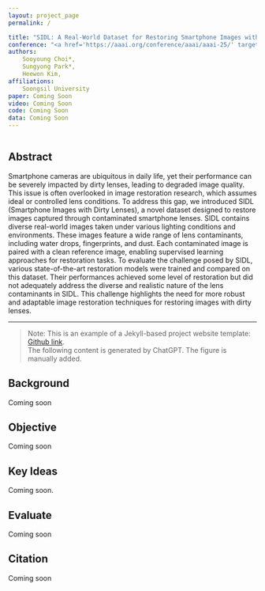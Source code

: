 ```yaml
---
layout: project_page
permalink: /

title: "SIDL: A Real-World Dataset for Restoring Smartphone Images with Dirty Lenses"
conference: "<a href='https://aaai.org/conference/aaai/aaai-25/' target='_blank'>AAAI 2025</a>"
authors:
    Sooyoung Choi*,
    Sungyong Park*,
    Heewon Kim,
affiliations:
    Soongsil University
paper: Coming Soon
video: Coming Soon
code: Coming Soon
data: Coming Soon
---
```


<!-- Using HTML to center the abstract -->
<div class="columns is-centered has-text-centered">
    <div class="column is-four-fifths">
        <h2>Abstract</h2>
        <div class="content has-text-justified">
Smartphone cameras are ubiquitous in daily life, yet their performance can be severely impacted by dirty lenses, leading to degraded image quality. This issue is often overlooked in image restoration research, which assumes ideal or controlled lens conditions. To address this gap, we introduced SIDL (Smartphone Images with Dirty Lenses), a novel dataset designed to restore images captured through contaminated smartphone lenses. SIDL contains diverse real-world images taken under various lighting conditions and environments. These images feature a wide range of lens contaminants, including water drops, fingerprints, and dust. Each contaminated image is paired with a clean reference image, enabling supervised learning approaches for restoration tasks. To evaluate the challenge posed by SIDL, various state-of-the-art restoration models were trained and compared on this dataset. Their performances achieved some level of restoration but did not adequately address the diverse and realistic nature of the lens contaminants in SIDL. This challenge highlights the need for more robust and adaptable image restoration techniques for restoring images with dirty lenses.
        </div>
    </div>
</div>

---

> Note: This is an example of a Jekyll-based project website template: [Github link](https://github.com/shunzh/project_website).\
> The following content is generated by ChatGPT. The figure is manually added.

## Background
Coming soon

## Objective
Coming soon

## Key Ideas
Coming soon.

## Evaluate
Coming soon

## Citation
Coming soon
```

